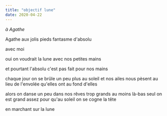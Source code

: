 ```yaml
---
title: "objectif lune"
date: 2020-04-22
---
```


*à Agathe*

Agathe aux jolis pieds
fantasme d'absolu

avec moi

oui on voudrait la lune
avec nos petites mains

et pourtant l'absolu
c'est pas fait pour nos mains

chaque jour on se brûle un peu plus au soleil
et nos ailes nous pèsent au lieu de l'envolée
qu'elles ont au fond d'elles

alors on danse un peu dans nos rêves trop grands
au moins là-bas seul on est grand
assez pour qu'au soleil on se cogne la tête

en marchant sur la lune
